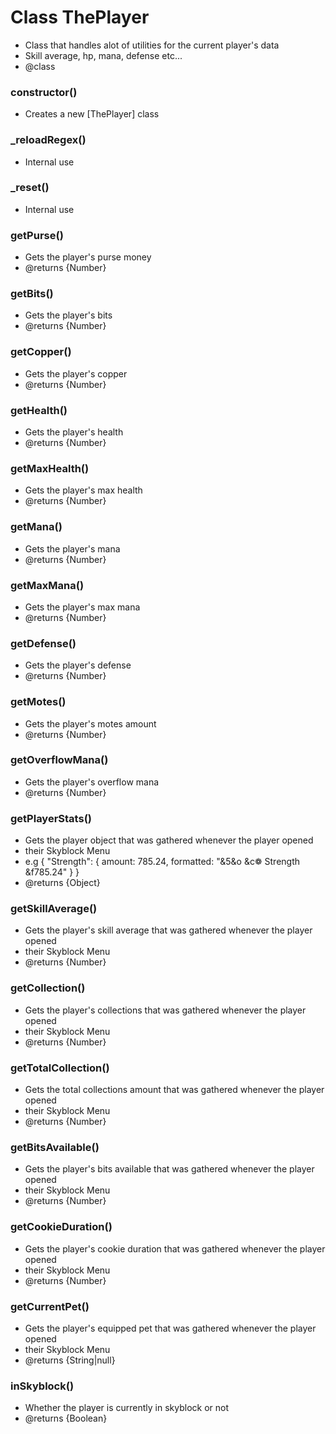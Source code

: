 # Class ThePlayer

*  Class that handles alot of utilities for the current player's data
*  Skill average, hp, mana, defense etc...
* @class
 

### constructor()

*  Creates a new [ThePlayer] class
     
    
### _reloadRegex()

*  Internal use
     
    
### _reset()

*  Internal use
     
    
### getPurse()

*  Gets the player's purse money
* @returns {Number}
     
    
### getBits()

*  Gets the player's bits
* @returns {Number}
     
    
### getCopper()

*  Gets the player's copper
* @returns {Number}
     
    
### getHealth()

*  Gets the player's health
* @returns {Number}
     
    
### getMaxHealth()

*  Gets the player's max health
* @returns {Number}
     
    
### getMana()

*  Gets the player's mana
* @returns {Number}
     
    
### getMaxMana()

*  Gets the player's max mana
* @returns {Number}
     
    
### getDefense()

*  Gets the player's defense
* @returns {Number}
     
    
### getMotes()

*  Gets the player's motes amount
* @returns {Number}
     
    
### getOverflowMana()

*  Gets the player's overflow mana
* @returns {Number}
     
    
### getPlayerStats()

*  Gets the player object that was gathered whenever the player opened
* their Skyblock Menu
*  e.g { "Strength": { amount: 785.24, formatted: "&5&o &c❁ Strength &f785.24" } }
* @returns {Object}
     
    
### getSkillAverage()

*  Gets the player's skill average that was gathered whenever the player opened
* their Skyblock Menu
* @returns {Number}
     
    
### getCollection()

*  Gets the player's collections that was gathered whenever the player opened
* their Skyblock Menu
* @returns {Number}
     
    
### getTotalCollection()

*  Gets the total collections amount that was gathered whenever the player opened
* their Skyblock Menu
* @returns {Number}
     
    
### getBitsAvailable()

*  Gets the player's bits available that was gathered whenever the player opened
* their Skyblock Menu
* @returns {Number}
     
    
### getCookieDuration()

*  Gets the player's cookie duration that was gathered whenever the player opened
* their Skyblock Menu
* @returns {Number}
     
    
### getCurrentPet()

*  Gets the player's equipped pet that was gathered whenever the player opened
* their Skyblock Menu
* @returns {String|null}
     
    
### inSkyblock()

*  Whether the player is currently in skyblock or not
* @returns {Boolean}
     
    

